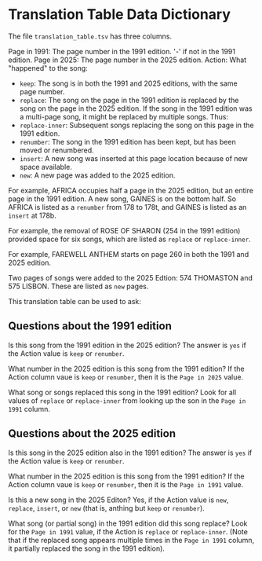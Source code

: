 # Translation Table Data Dictionary

The file `translation_table.tsv` has three columns.

Page in 1991: The page number in the 1991 edition. '-' if not in the 1991 edition.
Page in 2025: The page number in the 2025 edition.
Action: What "happened" to the song:

- `keep`: The song is in both the 1991 and 2025 editions, with the same page number.
- `replace`: The song on the page in the 1991 edition is replaced by the song on the page in the 2025 edition. If the song in the 1991 edition was a multi-page song, it might be replaced by multiple songs. Thus:
- `replace-inner`: Subsequent songs replacing the song on this page in the 1991 edition.
- `renumber`: The song in the 1991 edition has been kept, but has been moved or renumbered.
- `insert`: A new song was inserted at this page location because of new space available.
- `new`: A new page was added to the 2025 edition.

For example, AFRICA occupies half a page in the 2025 edition, but an entire page in the 1991 edition. A new song, GAINES is on the bottom half. So AFRICA is listed as a `renumber` from 178 to 178t, and GAINES is listed as an `insert` at 178b.

For example, the removal of ROSE OF SHARON (254 in the 1991 edition) provided space for six songs, which are listed as `replace` or `replace-inner`.

For example, FAREWELL ANTHEM starts on page 260 in both the 1991 and 2025 edition.

Two pages of songs were added to the 2025 Edtion: 574 THOMASTON and 575 LISBON. These are listed as `new` pages.

This translation table can be used to ask:

## Questions about the 1991 edition

Is this song from the 1991 edition in the 2025 edition? The answer is `yes` if the Action value is `keep` or `renumber`.

What number in the 2025 edition is this song from the 1991 edition? If the Action column vaue is `keep` or `renumber`, then it is the `Page in 2025` value.

What song or songs replaced this song in the 1991 edition? Look for all values of `replace` or `replace-inner` from looking up the son in the `Page in 1991` column.

## Questions about the 2025 edition

Is this song in the 2025 edition also in the 1991 edition? The answer is `yes` if the Action value is `keep` or `renumber`.

What number in the 2025 edition is this song from the 1991 edition? If the Action column vaue is `keep` or `renumber`, then it is the `Page in 1991` value.

Is this a new song in the 2025 Editon? Yes, if the Action value is `new`, `replace`, `insert`, or `new` (that is, anthing but `keep` or `renumber`).

What song (or partial song) in the 1991 edition did this song replace? Look for the `Page in 1991` value, if the Action is `replace` or `replace-inner`. (Note that if the replaced song appears multiple times in the `Page in 1991` column, it partially replaced the song in the 1991 edition).
